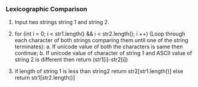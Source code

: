### Lexicographic Comparison

1. Input two strings string 1 and string 2.

2. for (int i = 0; i < str1.length() && i < str2.length(); i ++) 
  (Loop through each character of both strings comparing them until one of the string terminates):
   a. If unicode value of both the characters is same then continue;
   b. If unicode value of character of string 1 and ASCII value of string 2 is different then return (str1[i]-str2[i])

3. if length of string 1 is less than string2
       return str2[str1.length()]
   else 
       return str1[str2.length()]

